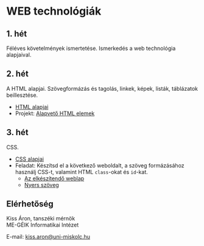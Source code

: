 # WEB technológiák

## 1. hét
Féléves követelmények ismertetése. Ismerkedés a web technológia alapjaival.

## 2. hét
A HTML alapjai. Szövegformázás és tagolás, linkek, képek, listák, táblázatok beillesztése.

* [HTML alapjai](01_html.md)
* Projekt: [Alapvető HTML elemek](https://github.com/aron123/webtech/blob/main/01_html/index.html)

## 3. hét
CSS.

* [CSS alapjai](02_css.md)
* Feladat: Készítsd el a következő weboldalt, a szöveg formázásához használj CSS-t, valamint HTML `class`-okat és `id`-kat.
    * [Az elkészítendő weblap](https://raw.githubusercontent.com/aron123/webtech/main/data/neumann.png)
    * [Nyers szöveg](https://raw.githubusercontent.com/aron123/webtech/main/data/neumann.txt)

## Elérhetőség
Kiss Áron, tanszéki mérnök<br>
ME-GÉIK Informatikai Intézet

E-mail: kiss.aron@uni-miskolc.hu
